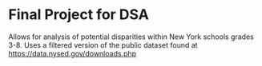 # Final Project for DSA

Allows for analysis of potential disparities within New York schools grades 3-8.
Uses a filtered version of the public dataset found at https://data.nysed.gov/downloads.php
